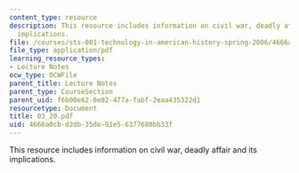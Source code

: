```yaml
---
content_type: resource
description: This resource includes information on civil war, deadly affair and its
  implications.
file: /courses/sts-001-technology-in-american-history-spring-2006/4666a0cbd2db35de91e56377680bb33f_03_20.pdf
file_type: application/pdf
learning_resource_types:
- Lecture Notes
ocw_type: OCWFile
parent_title: Lecture Notes
parent_type: CourseSection
parent_uid: f6b00e62-0e82-477a-fabf-2eaa435322d1
resourcetype: Document
title: 03_20.pdf
uid: 4666a0cb-d2db-35de-91e5-6377680bb33f
---
```

This resource includes information on civil war, deadly affair and its implications.
